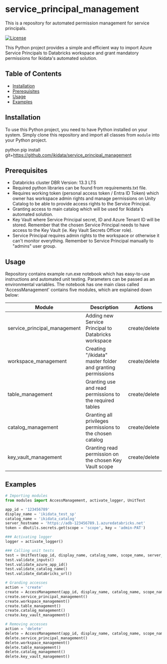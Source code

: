 # service_principal_management
This is a repository for automated permission management for service principals.

[![License](https://img.shields.io/badge/License-MIT-blue.svg)](https://opensource.org/licenses/MIT)

This Python project provides a simple and efficient way to import Azure Service Principals to Databricks workspace and grant mandatory permissions for Ikidata's automated solution.

## Table of Contents

- [Installation](#installation)
- [Prerequisites](#prerequisites)
- [Usage](#usage)
- [Examples](#examples)

## Installation

To use this Python project, you need to have Python installed on your system. Simply clone this repository and import all classes from `module` into your Python project.

python
pip install git+https://github.com/ikidata/service_principal_management

## Prerequisites
* Databricks cluster DBR Version: 13.3 LTS 
* Required python libraries can be found from requirements.txt file. 
* Requires working token (personal access token / Entra ID Token) which owner has workspace admin rights and manage permissions on Unity Catalog to be able to provide access rights to the Service Principal. 
* Granting access to main catalog which will be used for Ikidata's automated solution.
* Key Vault where Service Principal secret, ID and Azure Tenant ID will be stored. Remember that the chosen Service Principal needs to have access to the Key Vault (ie. Key Vault Secrets Officer role).
* Service Principal requires admin rights to the workspace or otherwise it can't monitor everything. Remember to Service Principal manually to "admins" user group.

## Usage

Repository contains example run.exe notebook which has easy-to-use instructions and automated unit testing. Parameters can be passed as an environmental variables. The notebook has one main class called 'AccessManagement' contains five modules, which are explained down below:

| Module                       | Description                                               |      Actions        |
|------------------------------|-----------------------------------------------------------|---------------------|
| service_principal_management | Adding new Service Principal to Databricks workspace      |    create/delete    |
| workspace_management         | Creating "/ikidata" master folder and granting permissions|    create/delete    |  
| table_management             | Granting use and read permissions to the required tables  |    create/delete    |
| catalog_management           | Granting all privileges permissions to the chosen catalog |    create/delete    |
| key_vault_management         | Granting read permission on the chosen Key Vault scope    |    create/delete    |

## Examples

```python
# Importing modules
from modules import AccessManagement, activate_logger, UnitTest

app_id = '123456789'
display_name = 'ikidata_test_sp'
catalog_name = 'ikidata_catalog'
server_hostname = 'https://adb-123456789.1.azuredatabricks.net'
token = dbutils.secrets.get(scope = 'scope', key = 'admin-PAT') 

### Activating logger
logger = activate_logger()

### Calling unit tests
test = UnitTest(app_id, display_name, catalog_name, scope_name, server_hostname, token, logger)
test.validate_inputs()
test.validate_azure_app_id()
test.validate_catalog_name()
test.validate_databricks_url()

# Granding accesses
action = 'create'
create = AccessManagement(app_id, display_name, catalog_name, scope_name, server_hostname, token, action, logger)
create.service_principal_management()
create.workspace_management()
create.table_management()
create.catalog_management()
create.key_vault_management()

# Removing accesses
action = 'delete'
delete = AccessManagement(app_id, display_name, catalog_name, scope_name, server_hostname, token, action, logger)
delete.service_principal_management()
delete.workspace_management()
delete.table_management()
delete.catalog_management()
delete.key_vault_management()
```